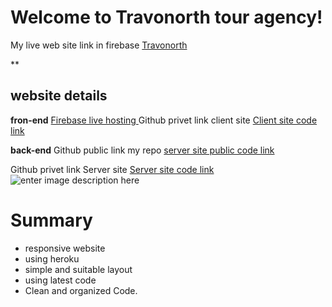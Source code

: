 ﻿# Welcome to Travonorth tour agency!
My live web site link in firebase [Travonorth](https://travnorth-15.web.app/)

**

## website details
**fron-end**
    [Firebase live hosting ](https://travnorth-15.web.app/)
    Github privet link client site [Client site code link](https://github.com/programming-hero-web-course1/tourism-or-delivery-website-client-side-abduljabbar15)

**back-end**
Github public link my repo [server site public code link](https://github.com/abduljabbar15/-tourism-or-delivery-website-server-side)

Github privet link Server site [Server site code link](https://github.com/programming-hero-web-course1/tourism-or-delivery-website-server-side-abduljabbar15)
![enter image description here](https://i.ibb.co/Hhm0ctd/Screenshot-2021-10-31-233557.png)
# Summary

 - responsive website
 - using heroku
 - simple and suitable layout
 - using latest code
 - Clean and organized Code.

